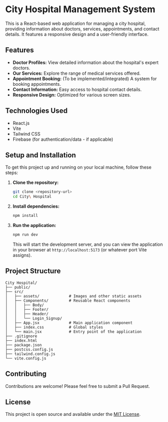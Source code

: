 # City Hospital Management System

This is a React-based web application for managing a city hospital, providing information about doctors, services, appointments, and contact details. It features a responsive design and a user-friendly interface.

## Features

- **Doctor Profiles:** View detailed information about the hospital's expert doctors.
- **Our Services:** Explore the range of medical services offered.
- **Appointment Booking:** (To be implemented/integrated) A system for booking appointments.
- **Contact Information:** Easy access to hospital contact details.
- **Responsive Design:** Optimized for various screen sizes.

## Technologies Used

- React.js
- Vite
- Tailwind CSS
- Firebase (for authentication/data - if applicable)

## Setup and Installation

To get this project up and running on your local machine, follow these steps:

1.  **Clone the repository:**

    ```bash
    git clone <repository-url>
    cd City\ Hospital
    ```

2.  **Install dependencies:**

    ```bash
    npm install
    ```

3.  **Run the application:**

    ```bash
    npm run dev
    ```

    This will start the development server, and you can view the application in your browser at `http://localhost:5173` (or whatever port Vite assigns).

## Project Structure

```
City Hospital/
├── public/
├── src/
│   ├── assets/             # Images and other static assets
│   ├── Components/         # Reusable React components
│   │   ├── Body/
│   │   ├── Footer/
│   │   ├── Header/
│   │   └── Login_Signup/
│   ├── App.jsx             # Main application component
│   ├── index.css           # Global styles
│   └── main.jsx            # Entry point of the application
├── .gitignore
├── index.html
├── package.json
├── postcss.config.js
├── tailwind.config.js
└── vite.config.js
```

## Contributing

Contributions are welcome! Please feel free to submit a Pull Request.

## License

This project is open source and available under the [MIT License](LICENSE).
